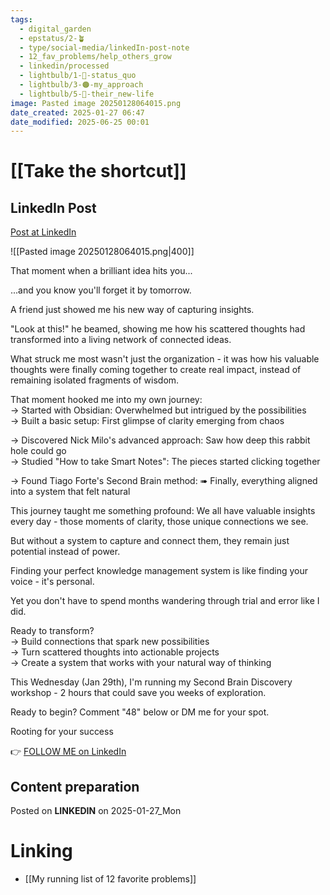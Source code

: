 ```yaml
---
tags:
  - digital_garden
  - epstatus/2-🪴
  - type/social-media/linkedIn-post-note
  - 12_fav_problems/help_others_grow
  - linkedin/processed
  - lightbulb/1-🔴-status_quo
  - lightbulb/3-🟠-my_approach
  - lightbulb/5-🔵-their_new-life
image: Pasted image 20250128064015.png
date_created: 2025-01-27 06:47
date_modified: 2025-06-25 00:01
---
```

# [[Take the shortcut]]

## LinkedIn Post

[Post at LinkedIn](https://www.linkedin.com/posts/sebastiankamilli_that-moment-when-a-brilliant-idea-hits-you-activity-7289537573364858880-1OLP?utm_source=share&utm_medium=member_desktop)

![[Pasted image 20250128064015.png|400]]

That moment when a brilliant idea hits you...

...and you know you'll forget it by tomorrow.

A friend just showed me his new way of capturing insights.  

"Look at this!" he beamed, showing me how his scattered thoughts had transformed into a living network of connected ideas. 

What struck me most wasn't just the organization - it was how his valuable thoughts were finally coming together to create real impact, instead of remaining isolated fragments of wisdom.

That moment hooked me into my own journey:  
→ Started with Obsidian: Overwhelmed but intrigued by the possibilities  
→ Built a basic setup: First glimpse of clarity emerging from chaos  

→ Discovered Nick Milo's advanced approach: Saw how deep this rabbit hole could go  
→ Studied "How to take Smart Notes": The pieces started clicking together  

→ Found Tiago Forte's Second Brain method: 
➠ Finally, everything aligned into a system that felt natural

This journey taught me something profound:
We all have valuable insights every day - those moments of clarity, 
those unique connections we see. 

But without a system to capture and connect them, 
they remain just potential instead of power.

Finding your perfect knowledge management system is like finding your voice - it's personal. 

Yet you don't have to spend months wandering through trial and error like I did.

Ready to transform?  
→ Build connections that spark new possibilities  
→ Turn scattered thoughts into actionable projects  
→ Create a system that works with your natural way of thinking  

This Wednesday (Jan 29th), I'm running my Second Brain Discovery workshop - 2 hours that could save you weeks of exploration. 

Ready to begin? Comment "48" below or DM me for your spot.

Rooting for your success

👉 [FOLLOW ME on LinkedIn](https://www.linkedin.com/comm/mynetwork/discovery-see-all?usecase=PEOPLE_FOLLOWS&followMember=sebastiankamilli)

## Content preparation

Posted on **LINKEDIN** on 2025-01-27_Mon

# Linking

+ [[My running list of 12 favorite problems]]